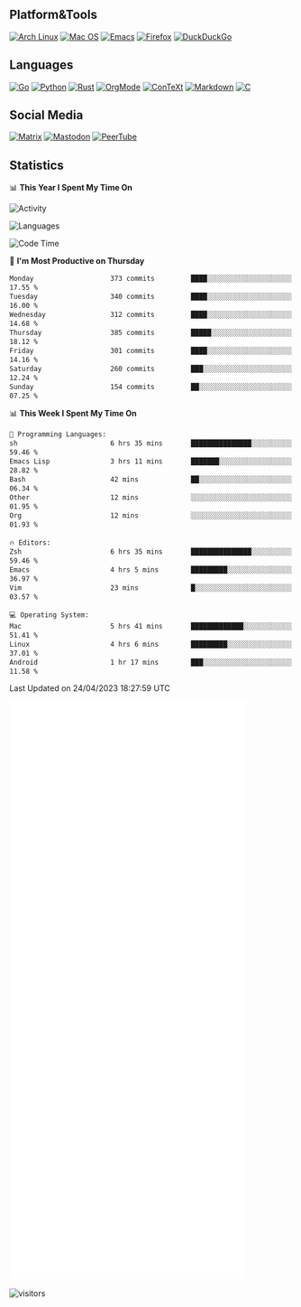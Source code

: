 ## Platform&Tools

[![Arch Linux](https://img.shields.io/badge/ArchLinux-1793D1?logo=arch-linux&logoColor=fff&style=flat-square)](https://archlinux.org/)
[![Mac OS](https://img.shields.io/badge/MacOS-000000?style=flat-square&logo=macos&logoColor=F0F0F0)](https://www.apple.com/macos/)
[![Emacs](https://img.shields.io/badge/Emacs-%237F5AB6.svg?&style=flat-square&logo=gnu-emacs&logoColor=white)](https://www.gnu.org/software/emacs/)
[![Firefox](https://img.shields.io/badge/Firefox-FF7139?style=flat-square&logo=Firefox-Browser&logoColor=white)](https://firefox.com/)
[![DuckDuckGo](https://img.shields.io/badge/DuckDuckGo-DE5833?style=flat-square&logo=DuckDuckGo&logoColor=white)](https://duckduckgo.com/)

## Languages

[![Go](https://img.shields.io/badge/Golang-%2300ADD8.svg?style=flat-square&logo=go&logoColor=white)](https://golang.org/)
[![Python](https://img.shields.io/badge/Python-3670A0?style=flat-square&logo=python&logoColor=ffdd54)](https://www.python.org/)
[![Rust](https://img.shields.io/badge/Rust-%23000000.svg?style=flat-square&logo=rust&logoColor=white)](https://www.rust-lang.org/)
[![OrgMode](https://img.shields.io/badge/OrgMode-%23000000.svg?style=flat-square&logo=org&logoColor=white)](https://orgmode.org/)
[![ConTeXt](https://img.shields.io/badge/ConTeXt-%23008080.svg?style=flat-square&logo=latex&logoColor=white)](https://contextgarden.net/)
[![Markdown](https://img.shields.io/badge/MarkDown-%23000000.svg?style=flat-square&logo=markdown&logoColor=white)](https://daringfireball.net/projects/markdown/)
[![C](https://img.shields.io/badge/C-%2300599C.svg?style=flat-square&logo=c&logoColor=white)](https://www.iso.org/standard/74528.html)

## Social Media
<!--[![Telegram](https://img.shields.io/badge/SteamedFish-2CA5E0?style=social&logo=telegram&logoColor=white)](https://t.me/SteamedFish)-->

[![Matrix](https://img.shields.io/badge/SteamedFish-2CA5E0?style=social&logo=matrix&logoColor=black)](https://matrix.to/#/@i:steamedfish.org)
[![Mastodon](https://img.shields.io/mastodon/follow/109596467238113271?domain=https%3A%2F%2Fmastodon.steamedfish.org%2F&style=social)](https://steamedfish.org/@SteamedFish)
[![PeerTube](https://img.shields.io/badge/PeerTube-23000000.svg?logo=peertube&style=social)](https://peertube.steamedfish.org/)

## Statistics


📊 **This Year I Spent My Time On** 

![Activity](https://wakatime.com/share/@SteamedFish/7529f30a-f1b7-40a4-8d09-e6d855cb7a13.png)

![Languages](https://wakatime.com/share/@SteamedFish/1c5e5366-0e9e-40d8-ac85-d630f61b69c6.svg)

<!--START_SECTION:waka-->
![Code Time](http://img.shields.io/badge/Code%20Time-2%2C418%20hrs%2037%20mins-blue)

📅 **I'm Most Productive on Thursday** 

```text
Monday                   373 commits         ████░░░░░░░░░░░░░░░░░░░░░   17.55 % 
Tuesday                  340 commits         ████░░░░░░░░░░░░░░░░░░░░░   16.00 % 
Wednesday                312 commits         ████░░░░░░░░░░░░░░░░░░░░░   14.68 % 
Thursday                 385 commits         █████░░░░░░░░░░░░░░░░░░░░   18.12 % 
Friday                   301 commits         ████░░░░░░░░░░░░░░░░░░░░░   14.16 % 
Saturday                 260 commits         ███░░░░░░░░░░░░░░░░░░░░░░   12.24 % 
Sunday                   154 commits         ██░░░░░░░░░░░░░░░░░░░░░░░   07.25 % 
```


📊 **This Week I Spent My Time On** 

```text
💬 Programming Languages: 
sh                       6 hrs 35 mins       ███████████████░░░░░░░░░░   59.46 % 
Emacs Lisp               3 hrs 11 mins       ███████░░░░░░░░░░░░░░░░░░   28.82 % 
Bash                     42 mins             ██░░░░░░░░░░░░░░░░░░░░░░░   06.34 % 
Other                    12 mins             ░░░░░░░░░░░░░░░░░░░░░░░░░   01.95 % 
Org                      12 mins             ░░░░░░░░░░░░░░░░░░░░░░░░░   01.93 % 

🔥 Editors: 
Zsh                      6 hrs 35 mins       ███████████████░░░░░░░░░░   59.46 % 
Emacs                    4 hrs 5 mins        █████████░░░░░░░░░░░░░░░░   36.97 % 
Vim                      23 mins             █░░░░░░░░░░░░░░░░░░░░░░░░   03.57 % 

💻 Operating System: 
Mac                      5 hrs 41 mins       █████████████░░░░░░░░░░░░   51.41 % 
Linux                    4 hrs 6 mins        █████████░░░░░░░░░░░░░░░░   37.01 % 
Android                  1 hr 17 mins        ███░░░░░░░░░░░░░░░░░░░░░░   11.58 % 
```


 Last Updated on 24/04/2023 18:27:59 UTC
<!--END_SECTION:waka-->


![Metrics](https://github.com/SteamedFish/SteamedFish/blob/master/github-metrics.svg)


![visitors](https://visitor-badge.laobi.icu/badge?page_id=SteamedFish.SteamedFish)
